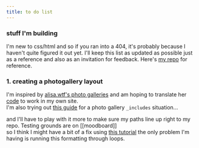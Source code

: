 ```yaml
---
title: to do list
---
```

### stuff I'm building
I'm new to css/html and so if you ran into a 404, it's probably because I haven't quite figured it out yet.
I'll keep this list as updated as possible just as a reference and also as an invitation for feedback.
Here's [my repo](https://github.com/geminiworms/geminiworms.github.io) for reference.

### 1. creating a photogallery layout 
I'm inspired by [alisa.wtf's photo galleries](https://alisa.wtf/plants) and am hoping to translate her [code](https://github.com/alisasgithub/alisa-digital-garden/blob/main/_layouts/photoessay.html) to work in my own site. <br>
I'm also trying out [this guide](https://dmnfarrell.github.io/software/jekyll-galleries) for a photo gallery `_includes` situation... 

and I'll have to play with it more to make sure my paths line up right to my repo. Testing grounds are on [[moodboard]] <br>
so I think I might have a bit of a fix using [this tutorial](https://www.w3schools.com/howto/howto_css_images_side_by_side.asp) the only problem I'm having is running this formatting through loops. 

